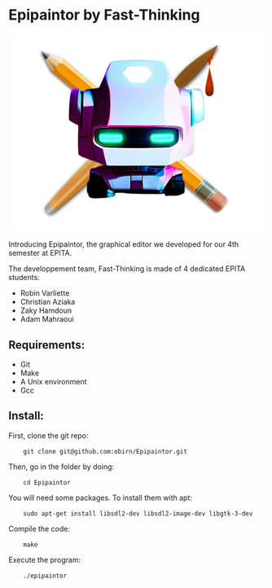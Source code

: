 # Epipaintor by Fast-Thinking
![alt text](https://github.com/obirn/Epipaintor/blob/main/assets/logo.png?raw=true)

Introducing Epipaintor, the graphical editor we developed for our 4th semester at EPITA.

The developpement team, Fast-Thinking is made of 4 dedicated EPITA students:
- Robin Varliette
- Christian Aziaka
- Zaky Hamdoun
- Adam Mahraoui

## Requirements:
- Git
- Make
- A Unix environment
- Gcc

## Install:

First, clone the git repo:
```shell
    git clone git@github.com:obirn/Epipaintor.git
```

Then, go in the folder by doing:
```shell
    cd Epipaintor
```

You will need some packages.
To install them with apt:
```shell
    sudo apt-get install libsdl2-dev libsdl2-image-dev libgtk-3-dev
```

Compile the code:
```shell
    make
```

Execute the program:
```shell
    ./epipaintor
```
    

